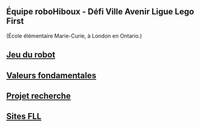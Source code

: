 ## Équipe roboHiboux - Défi Ville Avenir Ligue Lego First
(École élémentaire Marie-Curie, à London en Ontario.)

## [Jeu du robot](jeudurobot.md)

## [Valeurs fondamentales](valeurs.md)

## [Projet recherche](recherche.md)

## [Sites FLL](liens.md)

